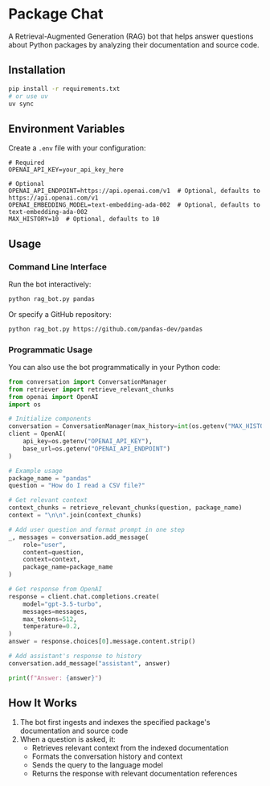 # Package Chat

A Retrieval-Augmented Generation (RAG) bot that helps answer questions about Python packages by analyzing their documentation and source code.

## Installation

```bash
pip install -r requirements.txt
# or use uv
uv sync
```

## Environment Variables

Create a `.env` file with your configuration:

```env
# Required
OPENAI_API_KEY=your_api_key_here

# Optional
OPENAI_API_ENDPOINT=https://api.openai.com/v1  # Optional, defaults to https://api.openai.com/v1
OPENAI_EMBEDDING_MODEL=text-embedding-ada-002  # Optional, defaults to text-embedding-ada-002
MAX_HISTORY=10  # Optional, defaults to 10
```

## Usage

### Command Line Interface

Run the bot interactively:

```bash
python rag_bot.py pandas
```

Or specify a GitHub repository:

```bash
python rag_bot.py https://github.com/pandas-dev/pandas
```

### Programmatic Usage

You can also use the bot programmatically in your Python code:

```python
from conversation import ConversationManager
from retriever import retrieve_relevant_chunks
from openai import OpenAI
import os

# Initialize components
conversation = ConversationManager(max_history=int(os.getenv("MAX_HISTORY", 10)))
client = OpenAI(
    api_key=os.getenv("OPENAI_API_KEY"),
    base_url=os.getenv("OPENAI_API_ENDPOINT")
)

# Example usage
package_name = "pandas"
question = "How do I read a CSV file?"

# Get relevant context
context_chunks = retrieve_relevant_chunks(question, package_name)
context = "\n\n".join(context_chunks)

# Add user question and format prompt in one step
_, messages = conversation.add_message(
    role="user",
    content=question,
    context=context,
    package_name=package_name
)

# Get response from OpenAI
response = client.chat.completions.create(
    model="gpt-3.5-turbo",
    messages=messages,
    max_tokens=512,
    temperature=0.2,
)
answer = response.choices[0].message.content.strip()

# Add assistant's response to history
conversation.add_message("assistant", answer)

print(f"Answer: {answer}")
```

## How It Works

1. The bot first ingests and indexes the specified package's documentation and source code
2. When a question is asked, it:
   - Retrieves relevant context from the indexed documentation
   - Formats the conversation history and context
   - Sends the query to the language model
   - Returns the response with relevant documentation references